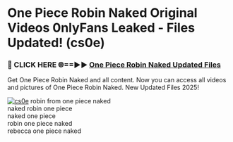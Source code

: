 # One Piece Robin Naked Original Videos 0nlyFans Leaked - Files Updated! (cs0e)

<h3>🔴 CLICK HERE 🌐==►► <a href="https://tinyurl.com/yckcrads" rel="nofollow">One Piece Robin Naked Updated Files</a></h3>

Get One Piece Robin Naked and all content. Now you can access all videos and pictures of One Piece Robin Naked. New Updated Files 2025!

[![cs0e](https://i.imgur.com/hpKpOFt.gif)](https://tinyurl.com/yckcrads)
robin from one piece naked<br>
naked robin one piece<br>
naked one piece<br>
robin one piece naked<br>
rebecca one piece naked